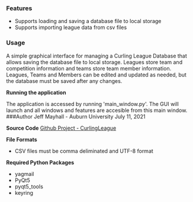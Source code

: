 ### Features

- Supports loading and saving a database file to local storage
- Supports importing league data from csv files

### Usage
A simple graphical interface for managing a Curling League Database that allows saving the database file to local storage.  Leagues store team and competition information and teams store team member information.  Leagues, Teams and Members can be edited and updated as needed, but the database must be saved after any changes.

**Running the application** 

The application is accessed by running 'main_window.py'.  The GUI will launch and all windows and features are accesible from this main window.
###Author
Jeff Mayhall - Auburn University
July 11, 2021

**Source Code**
[Github Project - CurlingLeague](https://github.com/jmayhall/CurlingLeague)

**File Formats**
- CSV files must be comma deliminated and UTF-8 format

**Required Python Packages**
- yagmail
- PyQt5
- pyqt5_tools
- keyring
